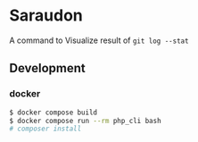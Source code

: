 # Saraudon

A command to Visualize result of `git log --stat`


## Development

### docker

```bash
$ docker compose build 
$ docker compose run --rm php_cli bash
# composer install
```



